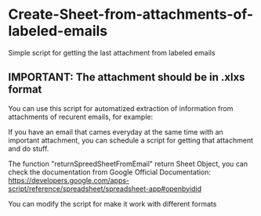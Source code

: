 # Create-Sheet-from-attachments-of-labeled-emails
Simple script for getting the last attachment from labeled emails

## IMPORTANT: The attachment should be in .xlxs format

You can use this script for automatized extraction of information from attachments of recurent emails, for example:

If you have an email that cames everyday at the same time with an important attachment, you can schedule a script for getting that attachment and do stuff.

The function "returnSpreedSheetFromEmail" return Sheet Object, you can check the documentation from Google Official Documentation:
https://developers.google.com/apps-script/reference/spreadsheet/spreadsheet-app#openbyidid

You can modify the script for make it work with different formats
